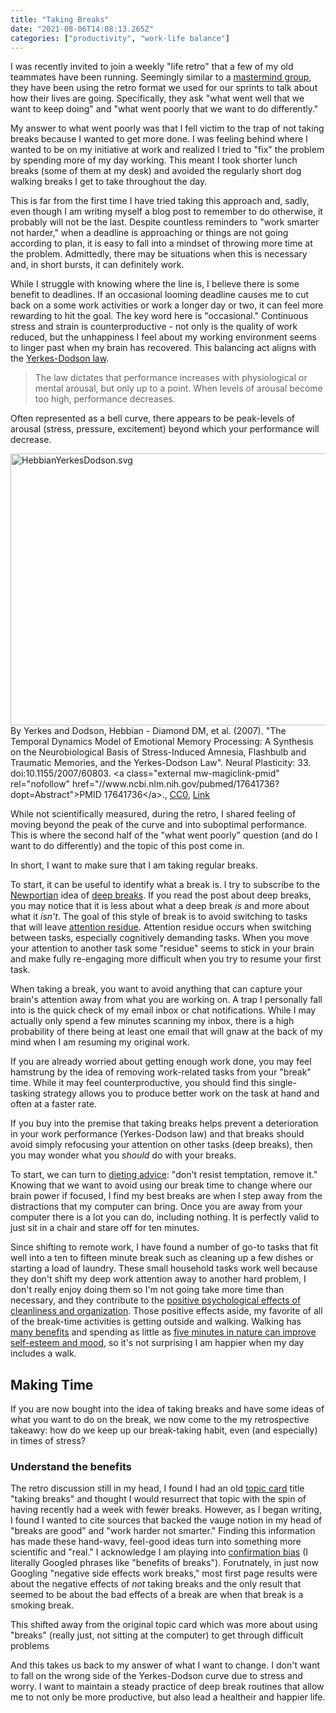 ```yaml
---
title: "Taking Breaks"
date: "2021-08-06T14:08:13.265Z"
categories: ["productivity", "work-life balance"]
---
```


I was recently invited to join a weekly "life retro" that a few of my old teammates have been running. Seemingly similar to a [mastermind group](https://en.wikipedia.org/wiki/Mastermind_group), they have been using the retro format we used for our sprints to talk about how their lives are going. Specifically, they ask "what went well that we want to keep doing" and "what went poorly that we want to do differently."

My answer to what went poorly was that I fell victim to the trap of not taking breaks because I wanted to get more done. I was feeling behind where I wanted to be on my initiative at work and realized I tried to "fix" the problem by spending more of my day working. This meant I took shorter lunch breaks (some of them at my desk) and avoided the regularly short dog walking breaks I get to take throughout the day.

This is far from the first time I have tried taking this approach and, sadly, even though I am writing myself a blog post to remember to do otherwise, it probably will not be the last. Despite countless reminders to "work smarter not harder," when a deadline is approaching or things are not going according to plan, it is easy to fall into a mindset of throwing more time at the problem. Admittedly, there may be situations when this is necessary and, in short bursts, it can definitely work.

While I struggle with knowing where the line is, I believe there is some benefit to deadlines. If an occasional looming deadline causes me to cut back on a some work activities or work a longer day or two, it can feel more rewarding to hit the goal. The key word here is "occasional." Continuous stress and strain is counterproductive - not only is the quality of work reduced, but the unhappiness I feel about my working environment seems to linger past when my brain has recovered. This balancing act aligns with the [Yerkes-Dodson law](https://en.wikipedia.org/wiki/Yerkes%E2%80%93Dodson_law).

> The law dictates that performance increases with physiological or mental arousal, but only up to a point. When levels of arousal become too high, performance decreases.

Often represented as a bell curve, there appears to be peak-levels of arousal (stress, pressure, excitement) beyond which your performance will decrease.

<a href="https://commons.wikimedia.org/wiki/File:HebbianYerkesDodson.svg#/media/File:HebbianYerkesDodson.svg">
    <img src="https://upload.wikimedia.org/wikipedia/commons/1/1e/HebbianYerkesDodson.svg" alt="HebbianYerkesDodson.svg" height="435" width="765">
</a>
<br>
By Yerkes and Dodson, Hebbian - Diamond DM, et al. (2007). "The Temporal Dynamics Model of Emotional Memory Processing: A Synthesis on the Neurobiological Basis of Stress-Induced Amnesia, Flashbulb and Traumatic Memories, and the Yerkes-Dodson Law". Neural Plasticity: 33. doi:10.1155/2007/60803. &lt;a class="external mw-magiclink-pmid" rel="nofollow" href="//www.ncbi.nlm.nih.gov/pubmed/17641736?dopt=Abstract"&gt;PMID 17641736&lt;/a&gt;., 
<a href="http://creativecommons.org/publicdomain/zero/1.0/deed.en" title="Creative Commons Zero, Public Domain Dedication">CC0</a>, <a href="https://commons.wikimedia.org/w/index.php?curid=34030428">Link</a>

While not scientifically measured, during the retro, I shared feeling of moving beyond the peak of the curve and into suboptimal performance. This is where the second half of the "what went poorly" question (and do I want to do differently) and the topic of this post come in.

In short, I want to make sure that I am taking regular breaks.

To start, it can be useful to identify what a break is. I try to subscribe to the [Newportian](https://www.calnewport.com/) idea of [deep breaks](https://www.calnewport.com/blog/2016/09/14/on-deep-breaks/). If you read the post about deep breaks, you may notice that it is less about what a deep break _is_ and more about what it _isn't_. The goal of this style of break is to avoid switching to tasks that will leave [attention residue](https://www.calnewport.com/blog/2016/09/06/a-productivity-lesson-from-a-classic-arcade-game/). Attention residue occurs when switching between tasks, especially cognitively demanding tasks. When you move your attention to another task some "residue" seems to stick in your brain and make fully re-engaging more difficult when you try to resume your first task.

When taking a break, you want to avoid anything that can capture your brain's attention away from what you are working on. A trap I personally fall into is the quick check of my email inbox or chat notifications. While I may actually only spend a few minutes scanning my inbox, there is a high probability of there being at least one email that will gnaw at the back of my mind when I am resuming my original work.

If you are already worried about getting enough work done, you may feel hamstrung by the idea of removing work-related tasks from your "break" time. While it may feel counterproductive, you should find this single-tasking strategy allows you to produce better work on the task at hand and often at a faster rate.

If you buy into the premise that taking breaks helps prevent a deterioration in your work performance (Yerkes-Dodson law) and that breaks should avoid simply refocusing your attention on other tasks (deep breaks), then you may wonder what you _should_ do with your breaks.

To start, we can turn to [dieting advice](https://www.washingtonpost.com/lifestyle/food/to-lose-weight-dont-just-avoid-temptation-remove-it/2018/10/26/eeb48238-d87f-11e8-a10f-b51546b10756_story.html): "don't resist temptation, remove it." Knowing that we want to avoid using our break time to change where our brain power if focused, I find my best breaks are when I step away from the distractions that my computer can bring. Once you are away from your computer there is a lot you can do, including nothing. It is perfectly valid to just sit in a chair and stare off for ten minutes.

Since shifting to remote work, I have found a number of go-to tasks that fit well into a ten to fifteen minute break such as cleaning up a few dishes or starting a load of laundry. These small household tasks work well because they don't shift my deep work attention away to another hard problem, I don't really enjoy doing them so I'm not going take more time than necessary, and they contribute to the [positive psychological effects of cleanliness and organization](https://www.psychologytoday.com/us/blog/the-truisms-wellness/201607/the-powerful-psychology-behind-cleanliness). Those positive effects aside, my favorite of all of the break-time activities is getting outside and walking. Walking has [many benefits](https://www.hustleescape.com/productivity-benefits-of-walking/) and spending as little as [five minutes in nature can improve self-esteem and mood](https://www.bbc.com/worklife/article/20190304-why-walking-makes-you-a-better-worker), so it's not surprising I am happier when my day includes a walk.

## Making Time

If you are now bought into the idea of taking breaks and have some ideas of what you want to do on the break, we now come to the my retrospective takeawy: how do we keep up our break-taking habit, even (and especially) in times of stress?

### Understand the benefits

The retro discussion still in my head, I found I had an old [topic card](https://github.com/tmr08c/tmr08c.github.io/issues/75) title "taking breaks" and thought I would resurrect that topic with the spin of having recently had a week with fewer breaks. However, as I began writing, I found I wanted to cite sources that backed the vauge notion in my head of "breaks are good" and "work harder not smarter." Finding this information has made these hand-wavy, feel-good ideas turn into something more scientific and "real." I acknowledge I am playing into [confirmation bias](https://en.wikipedia.org/wiki/Confirmation_bias) (I literally Googled phrases like "benefits of breaks"). Forutnately, in just now Googling "negative side effects work breaks," most first page results were about the negative effects of _not_ taking breaks and the only result that seemed to be about the bad effects of a break are when that break is a smoking break.

This shifted away from the original topic card which was more about using "breaks" (really just, not sitting at the computer) to get through difficult problems

And this takes us back to my answer of what I want to change. I don't want to fall on the wrong side of the Yerkes-Dodson curve due to stress and worry. I want to maintain a steady practice of deep break routines that allow me to not only be more productive, but also lead a healtheir and happier life.
